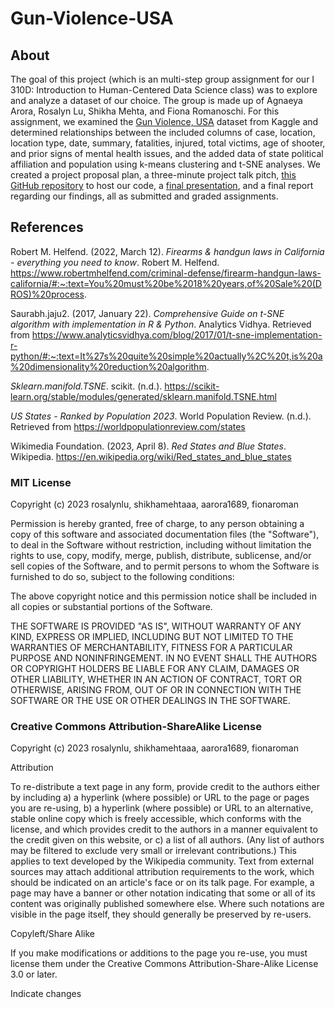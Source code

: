 # Gun-Violence-USA

## About

The goal of this project (which is an multi-step group assignment for our I 310D: Introduction to Human-Centered Data Science class) was to explore and analyze a dataset of our choice. The group is made up of Agnaeya Arora, Rosalyn Lu, Shikha Mehta, and Fiona Romanoschi. For this assignment, we examined the [Gun Violence, USA](https://www.kaggle.com/datasets/nidzsharma/us-mass-shootings-19822023) dataset from Kaggle and determined relationships between the included columns of case, location, location type, date, summary, fatalities, injured, total victims, age of shooter, and prior signs of mental health issues, and the added data of state political affiliation and population using k-means clustering and t-SNE analyses. We created a project proposal plan, a three-minute project talk pitch, [this GitHub repository](https://github.com/rosalynlu/Gun-Violence-USA) to host our code, a [final presentation](https://docs.google.com/presentation/d/1syWisYWgYcMs4My2vANAyp__1xFKhCtWYZkA6ILZFBI/edit?usp=sharing), and a final report regarding our findings, all as submitted and graded assignments.

## References

Robert M. Helfend. (2022, March 12). *Firearms & handgun laws in California - everything you need to know*. Robert M. Helfend. https://www.robertmhelfend.com/criminal-defense/firearm-handgun-laws-california/#:~:text=You%20must%20be%2018%20years,of%20Sale%20(DROS)%20process.

Saurabh.jaju2. (2017, January 22). *Comprehensive Guide on t-SNE algorithm with implementation in R & Python*. Analytics Vidhya. Retrieved from https://www.analyticsvidhya.com/blog/2017/01/t-sne-implementation-r-python/#:~:text=It%27s%20quite%20simple%20actually%2C%20t,is%20a%20dimensionality%20reduction%20algorithm.

*Sklearn.manifold.TSNE*. scikit. (n.d.). https://scikit-learn.org/stable/modules/generated/sklearn.manifold.TSNE.html

*US States - Ranked by Population 2023*. World Population Review. (n.d.). Retrieved from https://worldpopulationreview.com/states

Wikimedia Foundation. (2023, April 8). *Red States and Blue States*. Wikipedia. https://en.wikipedia.org/wiki/Red_states_and_blue_states 

### MIT License

Copyright (c) 2023 rosalynlu, shikhamehtaaa, aarora1689, fionaroman

Permission is hereby granted, free of charge, to any person obtaining a copy
of this software and associated documentation files (the "Software"), to deal
in the Software without restriction, including without limitation the rights
to use, copy, modify, merge, publish, distribute, sublicense, and/or sell
copies of the Software, and to permit persons to whom the Software is
furnished to do so, subject to the following conditions:

The above copyright notice and this permission notice shall be included in all
copies or substantial portions of the Software.

THE SOFTWARE IS PROVIDED "AS IS", WITHOUT WARRANTY OF ANY KIND, EXPRESS OR
IMPLIED, INCLUDING BUT NOT LIMITED TO THE WARRANTIES OF MERCHANTABILITY,
FITNESS FOR A PARTICULAR PURPOSE AND NONINFRINGEMENT. IN NO EVENT SHALL THE
AUTHORS OR COPYRIGHT HOLDERS BE LIABLE FOR ANY CLAIM, DAMAGES OR OTHER
LIABILITY, WHETHER IN AN ACTION OF CONTRACT, TORT OR OTHERWISE, ARISING FROM,
OUT OF OR IN CONNECTION WITH THE SOFTWARE OR THE USE OR OTHER DEALINGS IN THE
SOFTWARE.

### Creative Commons Attribution-ShareAlike License

Copyright (c) 2023 rosalynlu, shikhamehtaaa, aarora1689, fionaroman

Attribution

To re-distribute a text page in any form, provide credit to the authors either by including a) a hyperlink (where possible) or URL to the page or pages you are re-using, b) a hyperlink (where possible) or URL to an alternative, stable online copy which is freely accessible, which conforms with the license, and which provides credit to the authors in a manner equivalent to the credit given on this website, or c) a list of all authors. (Any list of authors may be filtered to exclude very small or irrelevant contributions.) This applies to text developed by the Wikipedia community. Text from external sources may attach additional attribution requirements to the work, which should be indicated on an article's face or on its talk page. For example, a page may have a banner or other notation indicating that some or all of its content was originally published somewhere else. Where such notations are visible in the page itself, they should generally be preserved by re-users.

Copyleft/Share Alike

If you make modifications or additions to the page you re-use, you must license them under the Creative Commons Attribution-Share-Alike License 3.0 or later.

Indicate changes
